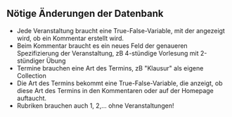 ## Nötige Änderungen der Datenbank

* Jede Veranstaltung braucht eine True-False-Variable, mit der angezeigt wird, ob ein Kommentar erstellt wird.
* Beim Kommentar braucht es ein neues Feld der genaueren Spezifizierung der Veranstaltung, zB 4-stündige Vorlesung mit 2-stündiger Übung
* Termine brauchen eine Art des Termins, zB "Klausur" als eigene Collection
* Die Art des Termins bekommt eine True-False-Variable, die anzeigt, ob diese Art des Termins in den Kommentaren oder auf der Homepage auftaucht.
* Rubriken brauchen auch 1, 2,... ohne Veranstaltungen!


